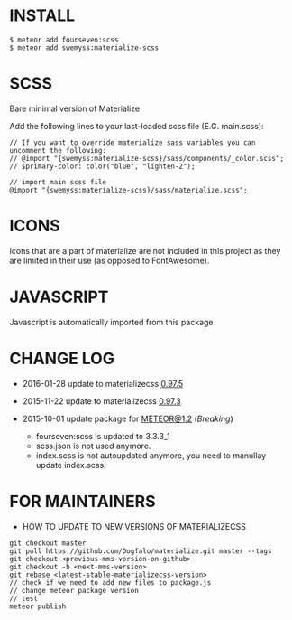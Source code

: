 # INSTALL
```
$ meteor add fourseven:scss
$ meteor add swemyss:materialize-scss
```

# SCSS
Bare minimal version of Materialize

Add the following lines to your last-loaded scss file (E.G. main.scss):
```
// If you want to override materialize sass variables you can uncomment the following:
// @import "{swemyss:materialize-scss}/sass/components/_color.scss";
// $primary-color: color("blue", "lighten-2");

// import main scss file
@import "{swemyss:materialize-scss}/sass/materialize.scss";
```

# ICONS
Icons that are a part of materialize are not included in this project as they are limited in their use (as opposed to FontAwesome).

# JAVASCRIPT
Javascript is automatically imported from this package.

# CHANGE LOG

- 2016-01-28 update to materializecss [0.97.5](https://github.com/Dogfalo/materialize/tree/v0.97.5#changelog)
- 2015-11-22 update to materializecss [0.97.3](https://github.com/Dogfalo/materialize/tree/v0.97.3#changelog)

- 2015-10-01 update package for METEOR@1.2 (*Breaking*)
  - fourseven:scss is updated to 3.3.3_1
  - scss.json is not used anymore.
  - index.scss is not autoupdated anymore, you need to manullay update index.scss.

# FOR MAINTAINERS

- HOW TO UPDATE TO NEW VERSIONS OF MATERIALIZECSS
```
git checkout master
git pull https://github.com/Dogfalo/materialize.git master --tags
git checkout <previous-mms-version-on-github>
git checkout -b <next-mms-version>
git rebase <latest-stable-materializecss-version>
// check if we need to add new files to package.js
// change meteor package version
// test
meteor publish
```
